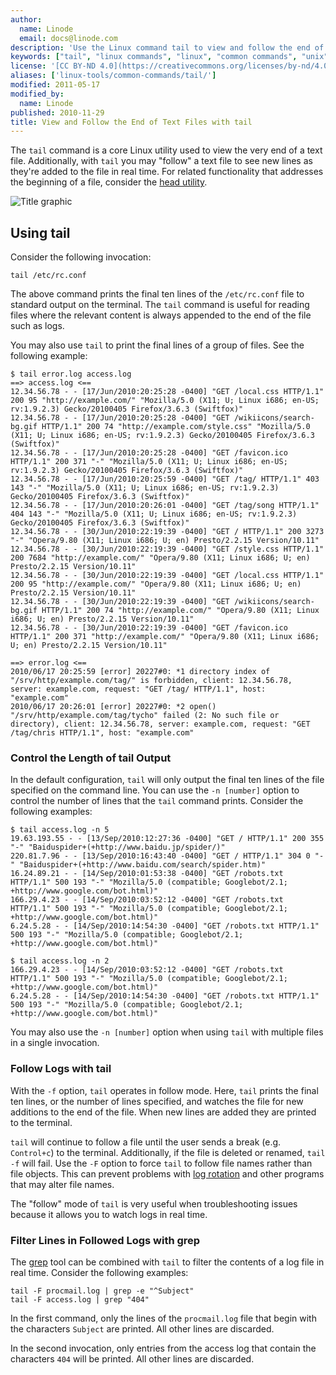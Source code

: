 ```yaml
---
author:
  name: Linode
  email: docs@linode.com
description: 'Use the Linux command tail to view and follow the end of text files.'
keywords: ["tail", "linux commands", "linux", "common commands", "unix", "cli"]
license: '[CC BY-ND 4.0](https://creativecommons.org/licenses/by-nd/4.0)'
aliases: ['linux-tools/common-commands/tail/']
modified: 2011-05-17
modified_by:
  name: Linode
published: 2010-11-29
title: View and Follow the End of Text Files with tail
---
```


The `tail` command is a core Linux utility used to view the very end of a text file. Additionally, with `tail` you may "follow" a text file to see new lines as they're added to the file in real time. For related functionality that addresses the beginning of a file, consider the [head utility](/docs/tools-reference/tools/view-the-beginning-of-text-files-with-head).

![Title graphic](/docs/assets/view_and_follow_the_end_of_text_files_with_tail_smg.png)

## Using tail

Consider the following invocation:

    tail /etc/rc.conf

The above command prints the final ten lines of the `/etc/rc.conf` file to standard output on the terminal. The `tail` command is useful for reading files where the relevant content is always appended to the end of the file such as logs.

You may also use `tail` to print the final lines of a group of files. See the following example:

    $ tail error.log access.log
    ==> access.log <==
    12.34.56.78 - - [17/Jun/2010:20:25:28 -0400] "GET /local.css HTTP/1.1" 200 95 "http://example.com/" "Mozilla/5.0 (X11; U; Linux i686; en-US; rv:1.9.2.3) Gecko/20100405 Firefox/3.6.3 (Swiftfox)"
    12.34.56.78 - - [17/Jun/2010:20:25:28 -0400] "GET /wikiicons/search-bg.gif HTTP/1.1" 200 74 "http://example.com/style.css" "Mozilla/5.0 (X11; U; Linux i686; en-US; rv:1.9.2.3) Gecko/20100405 Firefox/3.6.3 (Swiftfox)"
    12.34.56.78 - - [17/Jun/2010:20:25:28 -0400] "GET /favicon.ico HTTP/1.1" 200 371 "-" "Mozilla/5.0 (X11; U; Linux i686; en-US; rv:1.9.2.3) Gecko/20100405 Firefox/3.6.3 (Swiftfox)"
    12.34.56.78 - - [17/Jun/2010:20:25:59 -0400] "GET /tag/ HTTP/1.1" 403 143 "-" "Mozilla/5.0 (X11; U; Linux i686; en-US; rv:1.9.2.3) Gecko/20100405 Firefox/3.6.3 (Swiftfox)"
    12.34.56.78 - - [17/Jun/2010:20:26:01 -0400] "GET /tag/song HTTP/1.1" 404 143 "-" "Mozilla/5.0 (X11; U; Linux i686; en-US; rv:1.9.2.3) Gecko/20100405 Firefox/3.6.3 (Swiftfox)"
    12.34.56.78 - - [30/Jun/2010:22:19:39 -0400] "GET / HTTP/1.1" 200 3273 "-" "Opera/9.80 (X11; Linux i686; U; en) Presto/2.2.15 Version/10.11"
    12.34.56.78 - - [30/Jun/2010:22:19:39 -0400] "GET /style.css HTTP/1.1" 200 7684 "http://example.com/" "Opera/9.80 (X11; Linux i686; U; en) Presto/2.2.15 Version/10.11"
    12.34.56.78 - - [30/Jun/2010:22:19:39 -0400] "GET /local.css HTTP/1.1" 200 95 "http://example.com/" "Opera/9.80 (X11; Linux i686; U; en) Presto/2.2.15 Version/10.11"
    12.34.56.78 - - [30/Jun/2010:22:19:39 -0400] "GET /wikiicons/search-bg.gif HTTP/1.1" 200 74 "http://example.com/" "Opera/9.80 (X11; Linux i686; U; en) Presto/2.2.15 Version/10.11"
    12.34.56.78 - - [30/Jun/2010:22:19:39 -0400] "GET /favicon.ico HTTP/1.1" 200 371 "http://example.com/" "Opera/9.80 (X11; Linux i686; U; en) Presto/2.2.15 Version/10.11"

    ==> error.log <==
    2010/06/17 20:25:59 [error] 20227#0: *1 directory index of "/srv/http/example.com/tag/" is forbidden, client: 12.34.56.78, server: example.com, request: "GET /tag/ HTTP/1.1", host: "example.com"
    2010/06/17 20:26:01 [error] 20227#0: *2 open() "/srv/http/example.com/tag/tycho" failed (2: No such file or directory), client: 12.34.56.78, server: example.com, request: "GET /tag/chris HTTP/1.1", host: "example.com"

### Control the Length of tail Output

In the default configuration, `tail` will only output the final ten lines of the file specified on the command line. You can use the `-n [number]` option to control the number of lines that the `tail` command prints. Consider the following examples:

    $ tail access.log -n 5
    19.63.193.55 - - [13/Sep/2010:12:27:36 -0400] "GET / HTTP/1.1" 200 355 "-" "Baiduspider+(+http://www.baidu.jp/spider/)"
    220.81.7.96 - - [13/Sep/2010:16:43:40 -0400] "GET / HTTP/1.1" 304 0 "-" "Baiduspider+(+http://www.baidu.com/search/spider.htm)"
    16.24.89.21 - - [14/Sep/2010:01:53:38 -0400] "GET /robots.txt HTTP/1.1" 500 193 "-" "Mozilla/5.0 (compatible; Googlebot/2.1; +http://www.google.com/bot.html)"
    166.29.4.23 - - [14/Sep/2010:03:52:12 -0400] "GET /robots.txt HTTP/1.1" 500 193 "-" "Mozilla/5.0 (compatible; Googlebot/2.1; +http://www.google.com/bot.html)"
    6.24.5.28 - - [14/Sep/2010:14:54:30 -0400] "GET /robots.txt HTTP/1.1" 500 193 "-" "Mozilla/5.0 (compatible; Googlebot/2.1; +http://www.google.com/bot.html)"

    $ tail access.log -n 2
    166.29.4.23 - - [14/Sep/2010:03:52:12 -0400] "GET /robots.txt HTTP/1.1" 500 193 "-" "Mozilla/5.0 (compatible; Googlebot/2.1; +http://www.google.com/bot.html)"
    6.24.5.28 - - [14/Sep/2010:14:54:30 -0400] "GET /robots.txt HTTP/1.1" 500 193 "-" "Mozilla/5.0 (compatible; Googlebot/2.1; +http://www.google.com/bot.html)"

You may also use the `-n [number]` option when using `tail` with multiple files in a single invocation.

### Follow Logs with tail

With the `-f` option, `tail` operates in follow mode. Here, `tail` prints the final ten lines, or the number of lines specified, and watches the file for new additions to the end of the file. When new lines are added they are printed to the terminal.

`tail` will continue to follow a file until the user sends a break (e.g. `Control+c`) to the terminal. Additionally, if the file is deleted or renamed, `tail -f` will fail. Use the `-F` option to force `tail` to follow file names rather than file objects. This can prevent problems with [log rotation](/docs/linux-tools/utilities/logrotate) and other programs that may alter file names.

The "follow" mode of `tail` is very useful when troubleshooting issues because it allows you to watch logs in real time.

### Filter Lines in Followed Logs with grep

The [grep](/docs/tools-reference/search-and-filter-text-with-grep) tool can be combined with `tail` to filter the contents of a log file in real time. Consider the following examples:

    tail -F procmail.log | grep -e "^Subject"
    tail -F access.log | grep "404"

In the first command, only the lines of the `procmail.log` file that begin with the characters `Subject` are printed. All other lines are discarded.

In the second invocation, only entries from the access log that contain the characters `404` will be printed. All other lines are discarded.